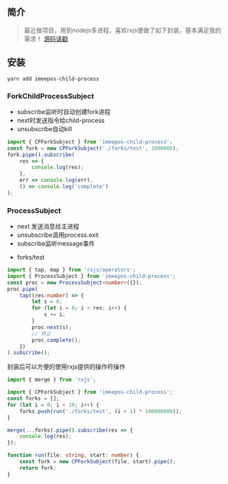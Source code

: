 ## 简介
> 最近做项目，用到nodejs多进程，喜欢rxjs便做了如下封装，基本满足我的需求！
> [源码请戳](https://github.com/iwe7/imeepos-child-process)

## 安装
```
yarn add imeepos-child-process
```

### ForkChildProcessSubject
* subscribe监听时自动创建fork进程
* next时发送指令给child-process
* unsubscribe自动kill

```ts
import { CPForkSubject } from 'imeepos-child-process';
const fork = new CPForkSubject('./forks/test', 1000000);
fork.pipe().subscribe(
    res => {
        console.log(res);
    },
    err => console.log(err),
    () => console.log('complete')
);
```

### ProcessSubject
* next 发送消息给主进程
* unsubscribe调用process.exit
* subscribe监听message事件

- forks/test
```ts
import { tap, map } from 'rxjs/operators';
import { ProcessSubject } from 'imeepos-child-process';
const proc = new ProcessSubject<number>({});
proc.pipe(
    tap((res:number) => {
        let s = 0;
        for (let i = 0; i < res; i++) {
            s += i;
        }
        proc.next(s);
        // 终止
        proc.complete();
    })
).subscribe();
```


封装后可以方便的使用rxjs提供的操作符操作
```ts
import { merge } from 'rxjs';

import { CPForkSubject } from 'imeepos-child-process';
const forks = [];
for (let i = 0; i < 10; i++) {
    forks.push(run('./forks/test', (i + 1) * 100000000));
}

merge(...forks).pipe().subscribe(res => {
    console.log(res);
});

function run(file: string, start: number) {
    const fork = new CPForkSubject(file, start).pipe();
    return fork;
}

```
